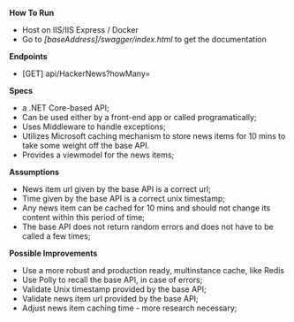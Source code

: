 **How To Run**
- Host on IIS/IIS Express / Docker
- Go to *[baseAddress]/swagger/index.html* to get the documentation

**Endpoints**
- [GET] api/HackerNews?howMany=


**Specs**
- a .NET Core-based API;
- Can be used either by a front-end app or called programatically;
- Uses Middleware to handle exceptions;
- Utilizes Microsoft caching mechanism to store news items for 10 mins to take some weight off the base API.
- Provides a viewmodel for the news items;

**Assumptions**
- News item url given by the base API is a correct url;
- Time given by the base API is a correct unix timestamp;
- Any news item can be cached for 10 mins and should not change its content within this period of time;
- The base API does not return random errors and does not have to be called a few times;

**Possible Improvements**
- Use a more robust and production ready, multinstance cache, like Redis
- Use Polly to recall the base API, in case of errors;
- Validate Unix timestamp provided by the base API;
- Validate news item url provided by the base API;
- Adjust news item caching time - more research necessary;
